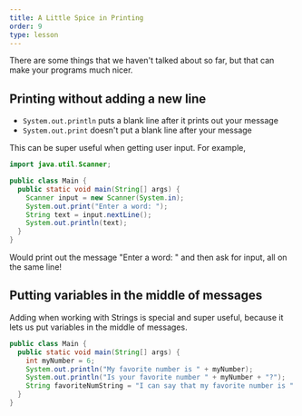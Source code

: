 ```yaml
---
title: A Little Spice in Printing
order: 9
type: lesson
---
```


There are some things that we haven't talked about so far, but that can make your programs much nicer.

## Printing without adding a new line

- `System.out.println` puts a blank line after it prints out your message
- `System.out.print` doesn't put a blank line after your message

This can be super useful when getting user input. For example,

```java
import java.util.Scanner;

public class Main {
  public static void main(String[] args) {
    Scanner input = new Scanner(System.in);
    System.out.print("Enter a word: ");
    String text = input.nextLine();
    System.out.println(text);
  }
}
```

Would print out the message "Enter a word: " and then ask for input, all on the same line!

## Putting variables in the middle of messages

Adding when working with Strings is special and super useful, because it lets us put variables in the middle of messages.

```java
public class Main {
  public static void main(String[] args) {
    int myNumber = 6;
    System.out.println("My favorite number is " + myNumber);
    System.out.println("Is your favorite number " + myNumber + "?");
    String favoriteNumString = "I can say that my favorite number is " + myNumber + "in variables too!";
  }
}
```
